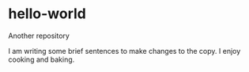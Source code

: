 # hello-world
Another repository

I am writing some brief sentences to make changes to the copy.
I enjoy cooking and baking. 
